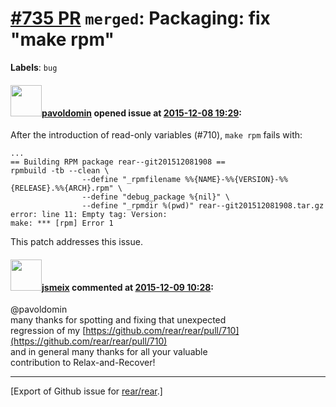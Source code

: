 [\#735 PR](https://github.com/rear/rear/pull/735) `merged`: Packaging: fix "make rpm"
=====================================================================================

**Labels**: `bug`

#### <img src="https://avatars.githubusercontent.com/u/1576908?v=4" width="50">[pavoldomin](https://github.com/pavoldomin) opened issue at [2015-12-08 19:29](https://github.com/rear/rear/pull/735):

After the introduction of read-only variables (\#710), `make rpm` fails
with:

    ...
    == Building RPM package rear--git201512081908 ==
    rpmbuild -tb --clean \
                    --define "_rpmfilename %%{NAME}-%%{VERSION}-%%{RELEASE}.%%{ARCH}.rpm" \
                    --define "debug_package %{nil}" \
                    --define "_rpmdir %(pwd)" rear--git201512081908.tar.gz
    error: line 11: Empty tag: Version:
    make: *** [rpm] Error 1

This patch addresses this issue.

#### <img src="https://avatars.githubusercontent.com/u/1788608?u=925fc54e2ce01551392622446ece427f51e2f0ce&v=4" width="50">[jsmeix](https://github.com/jsmeix) commented at [2015-12-09 10:28](https://github.com/rear/rear/pull/735#issuecomment-163180344):

@pavoldomin  
many thanks for spotting and fixing that unexpected  
regression of my
[https://github.com/rear/rear/pull/710](https://github.com/rear/rear/pull/710)  
and in general many thanks for all your valuable  
contribution to Relax-and-Recover!

------------------------------------------------------------------------

\[Export of Github issue for
[rear/rear](https://github.com/rear/rear).\]
